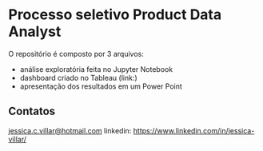 # Processo seletivo Product Data Analyst
O repositório é composto por 3 arquivos:
* análise exploratória feita no Jupyter Notebook
* dashboard criado no Tableau (link:)
* apresentação dos resultados em um Power Point

## Contatos
jessica.c.villar@hotmail.com
linkedin: https://www.linkedin.com/in/jessica-villar/
